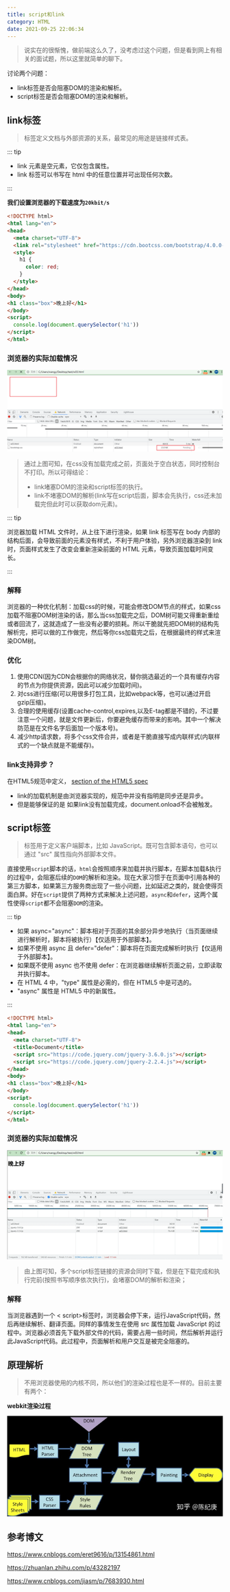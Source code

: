 ```yaml
---
title: script和link
category: HTML
date: 2021-09-25 22:06:34
---
```


> 说实在的很惭愧，做前端这么久了，没考虑过这个问题，但是看到网上有相关的面试题，所以这里就简单的聊下。

讨论两个问题：

- link标签是否会阻塞DOM的渲染和解析。
- script标签是否会阻塞DOM的渲染和解析。

## link标签

> 标签定义文档与外部资源的关系，最常见的用途是链接样式表。

::: tip

-  link 元素是空元素，它仅包含属性。
- link 标签可以书写在 html 中的任意位置并可出现任何次数。

:::

**我们设置浏览器的下载速度为`20kbit/s`**

```html
<!DOCTYPE html>
<html lang="en">
<head>
  <meta charset="UTF-8">
  <link rel="stylesheet" href="https://cdn.bootcss.com/bootstrap/4.0.0-alpha.6/css/bootstrap.css">
  <style>
    h1 {
      color: red;
    }
  </style>
</head>
<body>
<h1 class="box">晚上好</h1>
</body>
<script>
  console.log(document.querySelector('h1'))
</script>
</html>
```

### 浏览器的实际加载情况

![image-20210926230309486](assets/image-20210926230309486.png)

> 通过上图可知，在css没有加载完成之前，页面处于空白状态，同时控制台不打印。所以可得结论：
>
> - link堵塞DOM的渲染和script标签的执行。
> - link不堵塞DOM的解析(link写在script后面，脚本会先执行，css还未加载完但此时可以获取dom元素)。

::: tip

浏览器加载 HTML 文件时，从上往下进行渲染，如果 link 标签写在 body 内部的结构后面，会导致前面的元素没有样式，不利于用户体验，另外浏览器渲染到 link 时，页面样式发生了改变会重新渲染前面的 HTML 元素，导致页面加载时间变长。

:::

### 解释

浏览器的一种优化机制：加载css的时候，可能会修改DOM节点的样式，如果css加载不阻塞DOM树渲染的话，那么当css加载完之后，DOM树可能又得重新重绘或者回流了，这就造成了一些没有必要的损耗。所以干脆就先把DOM树的结构先解析完，把可以做的工作做完，然后等你css加载完之后，在根据最终的样式来渲染DOM树。

### 优化

1. 使用CDN(因为CDN会根据你的网络状况，替你挑选最近的一个具有缓存内容的节点为你提供资源，因此可以减少加载时间)。
2. 对css进行压缩(可以用很多打包工具，比如webpack等，也可以通过开启gzip压缩)。
3. 合理的使用缓存(设置cache-control,expires,以及E-tag都是不错的，不过要注意一个问题，就是文件更新后，你要避免缓存而带来的影响。其中一个解决防范是在文件名字后面加一个版本号)。
4. 减少http请求数，将多个css文件合并，或者是干脆直接写成内联样式(内联样式的一个缺点就是不能缓存)。

### link支持异步？

在HTML5规范中定义， [section of the HTML5 spec](http://www.whatwg.org/specs/web-apps/current-work/multipage/semantics.html#concept-link-obtain)

- link的加载机制是由浏览器实现的，规范中并没有指明是同步还是异步。
- 但是能够保证的是 如果link没有加载完成，document.onload不会被触发。

## script标签

> 标签用于定义客户端脚本，比如 JavaScript。既可包含脚本语句，也可以通过 "src" 属性指向外部脚本文件。

直接使用`script`脚本的话，`html`会按照顺序来加载并执行脚本，在脚本加载&执行的过程中，会阻塞后续的`DOM`的解析和渲染。现在大家习惯于在页面中引用各种的第三方脚本，如果第三方服务商出现了一些小问题，比如延迟之类的，就会使得页面白屏。好在`script`提供了两种方式来解决上述问题，`async`和`defer`，这两个属性使得`script`都不会阻塞`DOM`的渲染。

::: tip

- 如果 async="async"：脚本相对于页面的其余部分异步地执行（当页面继续进行解析时，脚本将被执行）【仅适用于外部脚本】。
- 如果不使用 async 且 defer="defer"：脚本将在页面完成解析时执行【仅适用于外部脚本】。
- 如果既不使用 async 也不使用 defer：在浏览器继续解析页面之前，立即读取并执行脚本。
- 在 HTML 4 中，"type" 属性是必需的，但在 HTML5 中是可选的。
- "async" 属性是 HTML5 中的新属性。

:::

```html
<!DOCTYPE html>
<html lang="en">
<head>
  <meta charset="UTF-8">
  <title>Document</title>
  <script src="https://code.jquery.com/jquery-3.6.0.js"></script>
  <script src="https://code.jquery.com/jquery-2.2.4.js"></script>
</head>
<body>
<h1 class="box">晚上好</h1>
</body>
<script>
  console.log(document.querySelector('h1'))
</script>
</html>
```

### 浏览器的实际加载情况

![Video_2021-09-27_083536](assets/Video_2021-09-27_083536.gif)

> 由上图可知，多个script标签链接的资源会同时下载，但是在下载完成和执行完前(按照书写顺序依次执行)，会堵塞DOM的解析和渲染；

### 解释

当浏览器遇到一个 < script>标签时，浏览器会停下来，运行JavaScript代码，然后再继续解析、翻译页面。同样的事情发生在使用 src 属性加载 JavaScript 的过程中。浏览器必须首先下载外部文件的代码，需要占用一些时间，然后解析并运行此JavaScript代码。此过程中，页面解析和用户交互是被完全阻塞的。

## 原理解析

> 不用浏览器使用的内核不同，所以他们的渲染过程也是不一样的。目前主要有两个：

**webkit渲染过程**

![](assets/v2-ddbb3012429ae454a92da09c816948de_1440w.jpg)

## 参考博文

https://www.cnblogs.com/eret9616/p/13154861.html

https://zhuanlan.zhihu.com/p/43282197

https://www.cnblogs.com/jiasm/p/7683930.html

